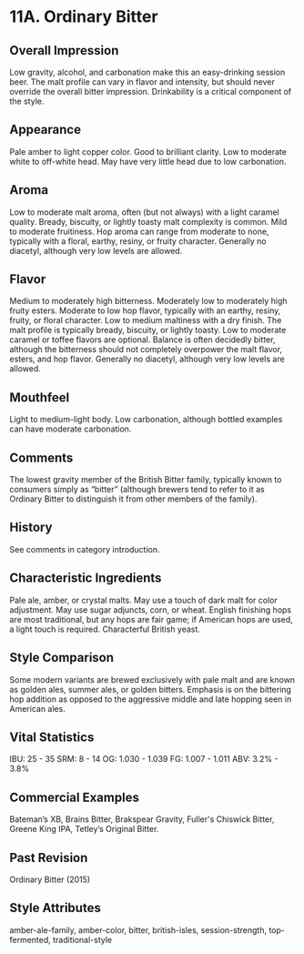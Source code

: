 # 11A. Ordinary Bitter

## Overall Impression

Low gravity, alcohol, and carbonation make this an easy-drinking session beer. The malt profile can vary in flavor and intensity, but should never override the overall bitter impression. Drinkability is a critical component of the style.

## Appearance

Pale amber to light copper color. Good to brilliant clarity. Low to moderate white to off-white head. May have very little head due to low carbonation.

## Aroma

Low to moderate malt aroma, often (but not always) with a light caramel quality. Bready, biscuity, or lightly toasty malt complexity is common. Mild to moderate fruitiness. Hop aroma can range from moderate to none, typically with a floral, earthy, resiny, or fruity character. Generally no diacetyl, although very low levels are allowed.

## Flavor

Medium to moderately high bitterness. Moderately low to moderately high fruity esters. Moderate to low hop flavor, typically with an earthy, resiny, fruity, or floral character. Low to medium maltiness with a dry finish. The malt profile is typically bready, biscuity, or lightly toasty. Low to moderate caramel or toffee flavors are optional. Balance is often decidedly bitter, although the bitterness should not completely overpower the malt flavor, esters, and hop flavor. Generally no diacetyl, although very low levels are allowed.

## Mouthfeel

Light to medium-light body. Low carbonation, although bottled examples can have moderate carbonation.

## Comments

The lowest gravity member of the British Bitter family, typically known to consumers simply as “bitter” (although brewers tend to refer to it as Ordinary Bitter to distinguish it from other members of the family).

## History

See comments in category introduction.

## Characteristic Ingredients

Pale ale, amber, or crystal malts. May use a touch of dark malt for color adjustment. May use sugar adjuncts, corn, or wheat. English finishing hops are most traditional, but any hops are fair game; if American hops are used, a light touch is required. Characterful British yeast.

## Style Comparison

Some modern variants are brewed exclusively with pale malt and are known as golden ales, summer ales, or golden bitters. Emphasis is on the bittering hop addition as opposed to the aggressive middle and late hopping seen in American ales.

## Vital Statistics

IBU: 25 - 35
SRM: 8 - 14
OG: 1.030 - 1.039
FG: 1.007 - 1.011
ABV: 3.2% - 3.8%

## Commercial Examples

Bateman’s XB, Brains Bitter, Brakspear Gravity, Fuller's Chiswick Bitter, Greene King IPA, Tetley’s Original Bitter.

## Past Revision

Ordinary Bitter (2015)

## Style Attributes

amber-ale-family, amber-color, bitter, british-isles, session-strength, top-fermented, traditional-style